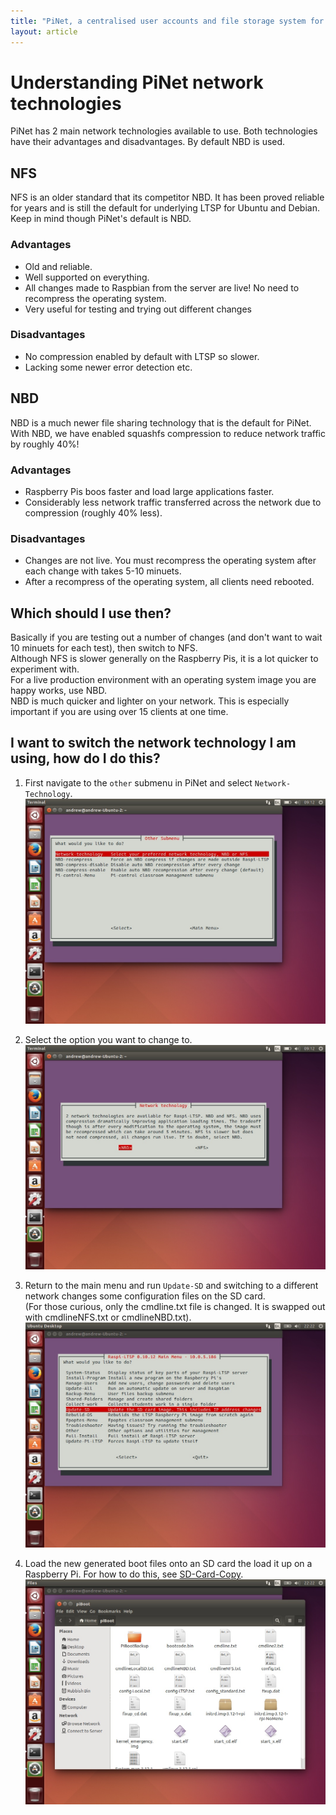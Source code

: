 ```yaml
---
title: "PiNet, a centralised user accounts and file storage system for a Raspberry Pi classroom."
layout: article
---
```


Understanding PiNet network technologies
======

PiNet has 2 main network technologies available to use.
Both technologies have their advantages and disadvantages. By default NBD is used.

NFS
----
NFS is an older standard that its competitor NBD. It has been proved reliable for years
and is still the default for underlying LTSP for Ubuntu and Debian.
Keep in mind though PiNet's default is NBD.
   
### Advantages   
- Old and reliable.
- Well supported on everything.
- All changes made to Raspbian from the server are live! No need to recompress the operating system.
- Very useful for testing and trying out different changes

### Disadvantages
- No compression enabled by default with LTSP so slower.
- Lacking some newer error detection etc.


NBD
----
NBD is a much newer file sharing technology that is the default for PiNet.   
With NBD, we have enabled squashfs compression to reduce network traffic by roughly 40%!   

### Advantages
- Raspberry Pis boos faster and load large applications faster.
- Considerably less network traffic transferred across the network due to compression (roughly 40% less).

### Disadvantages
- Changes are not live. You must recompress the operating system after each change with takes 5-10 minuets.
- After a recompress of the operating system, all clients need rebooted. 

Which should I use then?
----
Basically if you are testing out a number of changes (and don't want to wait 10 minuets for each test), then switch to NFS.   
Although NFS is slower generally on the Raspberry Pis, it is a lot quicker to experiment with.   
For a live production environment with an operating system image you are happy works, use NBD.   
NBD is much quicker and lighter on your network. This is especially important if you are using over 15 clients at one time.

I want to switch the network technology I am using, how do I do this?
------

1. First navigate to the ```other``` submenu in PiNet and select ```Network-Technology```.     
![](/assets/images/other-1.jpeg)   

2. Select the option you want to change to.     
![](/assets/images/other-2.jpeg)   

3. Return to the main menu and run ```Update-SD``` and switching to a different network changes some configuration files on the SD card.   
(For those curious, only the cmdline.txt file is changed. It is swapped out with cmdlineNFS.txt or cmdlineNBD.txt).   
![](/assets/images/update-sd-1.jpeg)   

4. Load the new generated boot files onto an SD card the load it up on a Raspberry Pi. For how to do this, see [SD-Card-Copy](../installation/sd-card-copy.html).    
![](/assets/images/update-sd-3.jpeg)   
   
